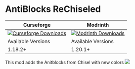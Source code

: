 AntiBlocks ReChiseled
====================

| Curseforge | Modrinth |
| -| - |
| [![Curseforge Downloads](https://cf.way2muchnoise.eu/715567.svg)](https://www.curseforge.com/minecraft/mc-mods/antiblocksrechiseled) | [![Modrinth Downloads](https://img.shields.io/modrinth/dt/uLWeFJiL)](https://modrinth.com/mod/antiblocksrechiseled/)|
| Available Versions | Available Versions  
| 1.18.2+ |  1.20.1+


This mod adds the Anitblocks from Chisel with new colors
![](https://media.forgecdn.net/attachments/530/590/2022-12-02_01.png)
